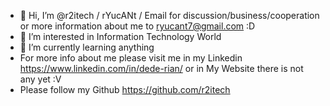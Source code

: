 - 👋 Hi, I’m @r2itech / rYucANt / Email for discussion/business/cooperation or more information about me to ryucant7@gmail.com :D
- 👀 I’m interested in Information Technology World
- 🌱 I’m currently learning anything
- For more info about me please visit me in my Linkedin https://www.linkedin.com/in/dede-rian/ or in My Website there is not any yet :V
- Please follow my Github https://github.com/r2itech

